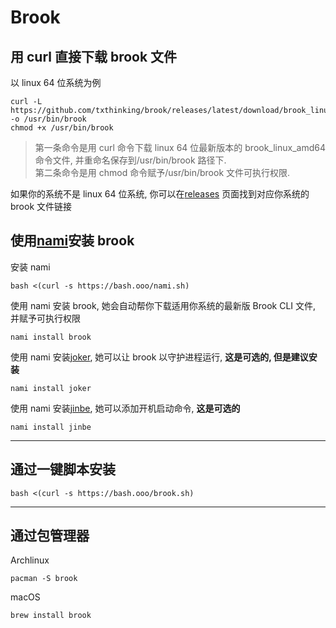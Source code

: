# Brook

## 用 curl 直接下载 brook 文件

以 linux 64 位系统为例

```
curl -L https://github.com/txthinking/brook/releases/latest/download/brook_linux_amd64 -o /usr/bin/brook
chmod +x /usr/bin/brook
```

> 第一条命令是用 curl 命令下载 linux 64 位最新版本的 brook_linux_amd64 命令文件, 并重命名保存到/usr/bin/brook 路径下.<br/>
> 第二条命令是用 chmod 命令赋予/usr/bin/brook 文件可执行权限.

如果你的系统不是 linux 64 位系统, 你可以在[releases](https://github.com/txthinking/brook/releases) 页面找到对应你系统的 brook 文件链接

## 使用[nami](https://github.com/txthinking/nami)安装 brook

安装 nami

```
bash <(curl -s https://bash.ooo/nami.sh)
```

使用 nami 安装 brook, 她会自动帮你下载适用你系统的最新版 Brook CLI 文件, 并赋予可执行权限

```
nami install brook
```

使用 nami 安装[joker](https://github.com/txthinking/joker), 她可以让 brook 以守护进程运行, **这是可选的, 但是建议安装**

```
nami install joker
```

使用 nami 安装[jinbe](https://github.com/txthinking/jinbe), 她可以添加开机启动命令, **这是可选的**

```
nami install jinbe
```

---

## 通过一键脚本安装

```
bash <(curl -s https://bash.ooo/brook.sh)
```

---

## 通过包管理器

Archlinux

```
pacman -S brook
```

macOS

```
brew install brook
```
